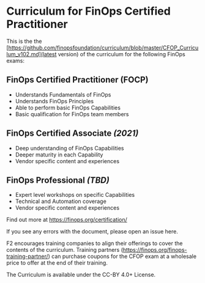 # Curriculum for FinOps Certified Practitioner

This is the the [https://github.com/finopsfoundation/curriculum/blob/master/CFOP_Curriculum_v102.md](latest version) of the curriculum for the following FinOps exams:

## FinOps Certified Practitioner (FOCP)
* Understands Fundamentals of FinOps
* Understands FinOps Principles
* Able to perform basic FinOps Capabilities
* Basic qualification for FinOps team members

## FinOps Certified Associate _(2021)_
* Deep understanding of FinOps Capabilities
* Deeper maturity in each Capability
* Vendor specific content and experiences

## FinOps Professional _(TBD)_
* Expert level workshops on specific Capabilities
* Technical and Automation coverage
* Vendor specific content and experiences

Find out more at https://finops.org/certification/ 

If you see any errors with the document, please open an issue here. 

F2 encourages training companies to align their offerings to cover the contents of the curriculum. Training partners (https://finops.org/finops-training-partner/) can purchase coupons for the CFOP exam at a wholesale price to offer at the end of their training.

The Curriculum is available under the CC-BY 4.0+ License.
